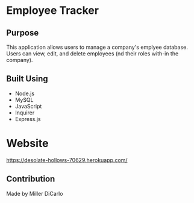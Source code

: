 # Employee Tracker

## Purpose
This application allows users to manage a company's emplyee database. Users can view, edit, and delete employees (nd their roles with-in the company).

## Built Using
* Node.js
* MySQL
* JavaScript
* Inquirer
* Express.js

# Website
https://desolate-hollows-70629.herokuapp.com/

## Contribution
Made by Miller DiCarlo